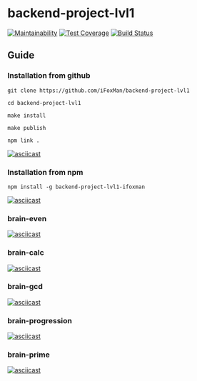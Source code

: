 # backend-project-lvl1

[![Maintainability](https://api.codeclimate.com/v1/badges/65ace3dd2cca16ad9e4e/maintainability)](https://codeclimate.com/github/iFoxMan/backend-project-lvl1/maintainability)
[![Test Coverage](https://api.codeclimate.com/v1/badges/65ace3dd2cca16ad9e4e/test_coverage)](https://codeclimate.com/github/iFoxMan/backend-project-lvl1/test_coverage)
[![Build Status](https://travis-ci.org/iFoxMan/backend-project-lvl1.svg?branch=master)](https://travis-ci.org/iFoxMan/backend-project-lvl1)

## Guide

### Installation from github

```console
git clone https://github.com/iFoxMan/backend-project-lvl1

cd backend-project-lvl1

make install

make publish

npm link .
```

[![asciicast](https://asciinema.org/a/OS1G0zIQWqfbZWhlYVrUgoH1a.svg)](https://asciinema.org/a/OS1G0zIQWqfbZWhlYVrUgoH1a)

### Installation from npm

```console
npm install -g backend-project-lvl1-ifoxman
```

[![asciicast](https://asciinema.org/a/wr6d6TPC9ew5ad55ZE5sllVXG.svg)](https://asciinema.org/a/wr6d6TPC9ew5ad55ZE5sllVXG)

### brain-even

[![asciicast](https://asciinema.org/a/wjo0vkZjQXxlzQp1HILFNSk9s.svg)](https://asciinema.org/a/wjo0vkZjQXxlzQp1HILFNSk9s)

### brain-calc

[![asciicast](https://asciinema.org/a/6H1iWuyAtxwOVMUsxcDP01Pli.svg)](https://asciinema.org/a/6H1iWuyAtxwOVMUsxcDP01Pli)

### brain-gcd

[![asciicast](https://asciinema.org/a/VceDgBus4tAtA9hOQahGYhieC.svg)](https://asciinema.org/a/VceDgBus4tAtA9hOQahGYhieC)

### brain-progression

[![asciicast](https://asciinema.org/a/CUwkjhRhe2DoMcjsVfqg53ikJ.svg)](https://asciinema.org/a/CUwkjhRhe2DoMcjsVfqg53ikJ)

### brain-prime

[![asciicast](https://asciinema.org/a/06zA8UmuADfpRINfT6eI2ujVM.svg)](https://asciinema.org/a/06zA8UmuADfpRINfT6eI2ujVM)
